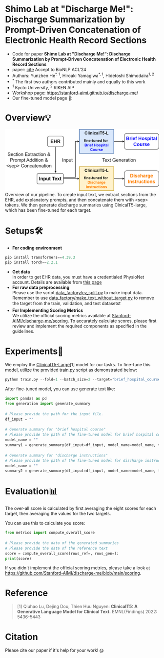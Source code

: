 # Shimo Lab at "Discharge Me!": Discharge Summarization by Prompt-Driven Concatenation of Electronic Health Record Sections
- Code for paper **Shimo Lab at "Discharge Me!": Discharge Summarization by Prompt-Driven Concatenation of Electronic Health Record Sections**
- paper: [cite](https://arxiv.org/abs/2406.18094)  Accept to BioNLP ACL'24
- Authors: Yunzhen He<sup>\*, 1</sup>, Hiroaki Yamagiwa<sup>\*, 1</sup>,  Hidetoshi Shimodaira<sup>1, 2</sup>
- <sup>\*</sup> The first two authors contributed mainly and equally to this work
- <sup>1</sup> Kyoto University, <sup>2</sup> RIKEN AIP
- Workshop page: https://stanford-aimi.github.io/discharge-me/
- Our fine-tuned model page 🤗: 

# Overview💡
![pipeline](DischargeMePipeline.drawio.png)
Overview of our pipeline. To create input text, we extract sections from the EHR, add explanatory prompts, and then concatenate them with \<sep> tokens. We then generate discharge summaries using ClnicalT5-large, which has been fine-tuned for each target.
  
# Setups🛠️
- **For coding environment**
```python
pip install transformers==4.39.3
pip install torch==2.2.1
```
- **Get data**  
In order to get EHR data, you must have a credentialed PhysioNet account. Details are available from [this page](https://physionet.org/content/discharge-me/1.3/)
- **For raw data preprocessing**  
Please use the script [data_factory/cv_split.py](data_factory/cv_split.py) to make input data. Remember to use [data_factory/make_text_without_target.py](data_factory/make_text_without_target.py) to remove the target from the train, validation, and test datasets❗️
- **For Implementing Scoring Metrics**  
  We utilize the official scoring metrics available at [Stanford-AIMI/discharge-me/scoring](https://github.com/Stanford-AIMI/discharge-me/blob/main/scoring). To accurately calculate scores, please first review and implement the required components as specified in the guidelines.

# Experiments🔬
We employ the [ClinicalT5-Large](https://aclanthology.org/2022.findings-emnlp.398.pdf)[1] model for our tasks. To fine-tune this model, utilize the provided [train.py](train.py) script as demonstrated below:

```python
python train.py --fold=1 --batch_size=2 --target="brief_hospital_course" --model_name="luqh/ClinicalT5-large"
```
After fine-tuned model, you can use generate text like:
```python
import pandas as pd
from generation import generate_summary

# Please provide the path for the input file.
df_input = ""

# Generate summary for "brief hospital course"
# Please provide the path of the fine-tuned model for brief hospital course.
model_name = ""
summary1 = generate_summary(df_input=df_input, model_name=model_name, target="brief_hospital_course")

# Generate summary for "discharge instructions"
# Please provide the path of the fine-tuned model for discharge instructions.
model_name = ""
summary2 = generate_summary(df_input=df_input, model_name=model_name, target="discharge_instructions")
```

# Evaluation📊
The over-all score is calculated by first averaging the eight scores for each target, then averaging the values for the two targets.

You can use this to calculate you score:
```python
from metrics import compute_overall_score
 
# Please provide the data of the generated summaries
# Please provide the data of the reference text
score = compute_overall_score(rows_ref=, rows_gen=):
print(score)
```

If you didn't implement the official scoring metrics, please take a look at https://github.com/Stanford-AIMI/discharge-me/blob/main/scoring.

# Reference
> [1] Qiuhao Lu, Dejing Dou, Thien Huu Nguyen: **ClinicalT5: A Generative Language Model for Clinical Text.** EMNL(Findings) 2022: 5436-5443


# Citation
Please cite our paper if it's help for your work!
@
